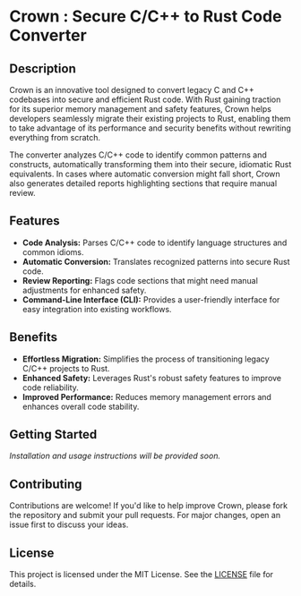 # Crown : Secure C/C++ to Rust Code Converter

## Description
Crown is an innovative tool designed to convert legacy C and C++ codebases into secure and efficient Rust code. With Rust gaining traction for its superior memory management and safety features, Crown helps developers seamlessly migrate their existing projects to Rust, enabling them to take advantage of its performance and security benefits without rewriting everything from scratch.

The converter analyzes C/C++ code to identify common patterns and constructs, automatically transforming them into their secure, idiomatic Rust equivalents. In cases where automatic conversion might fall short, Crown also generates detailed reports highlighting sections that require manual review.

## Features
- **Code Analysis:** Parses C/C++ code to identify language structures and common idioms.
- **Automatic Conversion:** Translates recognized patterns into secure Rust code.
- **Review Reporting:** Flags code sections that might need manual adjustments for enhanced safety.
- **Command-Line Interface (CLI):** Provides a user-friendly interface for easy integration into existing workflows.

## Benefits
- **Effortless Migration:** Simplifies the process of transitioning legacy C/C++ projects to Rust.
- **Enhanced Safety:** Leverages Rust's robust safety features to improve code reliability.
- **Improved Performance:** Reduces memory management errors and enhances overall code stability.

## Getting Started
*Installation and usage instructions will be provided soon.*

## Contributing
Contributions are welcome! If you'd like to help improve Crown, please fork the repository and submit your pull requests. For major changes, open an issue first to discuss your ideas.

## License
This project is licensed under the MIT License. See the [LICENSE](LICENSE) file for details.
